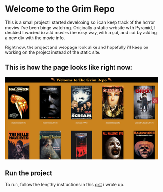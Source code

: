 # Welcome to the Grim Repo

This is a small project I started developing so i can keep track of the horror movies I've been 
binge watching. Originally a static website with Pyramid, I decided I wanted to add movies
the easy way, with a gui, and not by adding a new div with the movie info. 

Right now, the project and webpage look alike and hopefully i'll keep on working on
the project instead of the static site. 

## This is how the page looks like right now:

![GrimRepo V1](imgs/grimRepoV1.png)
<!-- <img src='/imgs/grimRepoV1.png' /> -->

## Run the project

To run, follow the lengthy instructions in this [gist](https://gist.github.com/afrotonder/3756473ad6a5a2c770d5804c824e1fb2) i wrote up.
